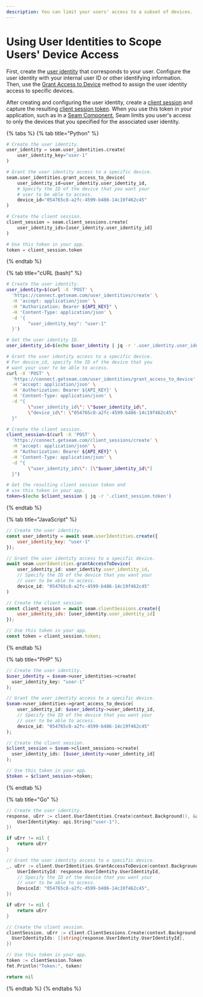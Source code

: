 ```yaml
---
description: You can limit your users' access to a subset of devices.
---
```


# Using User Identities to Scope Users' Device Access



First, create the [user identity](../../products/mobile-access-in-development/managing-mobile-app-user-accounts-with-user-identities.md#what-is-a-user-identity) that corresponds to your user. Configure the user identity with your internal user ID or other identifying information. Then, use the [Grant Access to Device](../../api/user_identities/grant_access_to_device.md) method to assign the user identity access to specific devices.

After creating and configuring the user identity, create a [client session](../../core-concepts/authentication/client-session-tokens/) and capture the resulting [client session token](../../core-concepts/authentication/client-session-tokens/). When you use this token in your application, such as in a [Seam Component](../../seam-components/overview/), Seam limits you user's access to only the devices that you specified for the associated user identity.

{% tabs %}
{% tab title="Python" %}
```python
# Create the user identity.
user_identity = seam.user_identities.create(
    user_identity_key="user-1"
)

# Grant the user identity access to a specific device.
seam.user_identities.grant_access_to_device(
    user_identity_id=user_identity.user_identity_id,
    # Specify the ID of the device that you want your
    # user to be able to access.
    device_id="054765c8-a2fc-4599-b486-14c19f462c45"
)

# Create the client session.
client_session = seam.client_sessions.create(
    user_identity_ids=[user_identity.user_identity_id]
)

# Use this token in your app.
token = client_session.token
```
{% endtab %}

{% tab title="cURL (bash)" %}
```bash
# Create the user identity.
user_identity=$(curl -X 'POST' \
  'https://connect.getseam.com/user_identities/create' \
  -H 'accept: application/json' \
  -H "Authorization: Bearer ${API_KEY}" \
  -H 'Content-Type: application/json' \
  -d '{
        "user_identity_key": "user-1"
  }')

# Get the user identity ID.
user_identity_id=$(echo $user_identity | jq -r '.user_identity.user_identity_id')

# Grant the user identity access to a specific device.
# For device_id, specify the ID of the device that you
# want your user to be able to access.
curl -X 'POST' \
  'https://connect.getseam.com/user_identities/grant_access_to_device' \
  -H 'accept: application/json' \
  -H 'Authorization: Bearer ${API_KEY}' \
  -H 'Content-Type: application/json' \
  -d "{
        \"user_identity_id\": \"$user_identity_id\",
        \"device_id\": \"054765c8-a2fc-4599-b486-14c19f462c45\"
  }"

# Create the client session.
client_session=$(curl -X 'POST' \
  'https://connect.getseam.com/client_sessions/create' \
  -H 'accept: application/json' \
  -H "Authorization: Bearer ${API_KEY}" \
  -H 'Content-Type: application/json' \
  -d "{
        \"user_identity_ids\": [\"$user_identity_id\"]
  }")

# Get the resulting client session token and
# use this token in your app.
token=$(echo $client_session | jq -r '.client_session.token')
```
{% endtab %}

{% tab title="JavaScript" %}
```javascript
// Create the user identity.
const user_identity = await seam.userIdentities.create({
    user_identity_key: "user-1"
});

// Grant the user identity access to a specific device.
await seam.userIdentities.grantAccessToDevice(
    user_identity_id: user_identity.user_identity_id,
    // Specify the ID of the device that you want your
    // user to be able to access.
    device_id: "054765c8-a2fc-4599-b486-14c19f462c45"
)

// Create the client session.
const client_session = await seam.clientSessions.create({
    user_identity_ids: [user_identity.user_identity_id]
});

// Use this token in your app.
const token = client_session.token;
```
{% endtab %}

{% tab title="PHP" %}
```php
// Create the user identity.
$user_identity = $seam->user_identities->create(
  user_identity_key: "user-1"
);

// Grant the user identity access to a specific device.
$seam->user_identities->grant_access_to_device(
    user_identity_id: $user_identity->user_identity_id,
    // Specify the ID of the device that you want your
    // user to be able to access.
    device_id: "054765c8-a2fc-4599-b486-14c19f462c45"
);

// Create the client session.
$client_session = $seam->client_sessions->create(
  user_identity_ids: [$user_identity->user_identity_id]
);

// Use this token in your app.
$token = $client_session->token;
```
{% endtab %}

{% tab title="Go" %}
```go
// Create the user identity.
response, uErr := client.UserIdentities.Create(context.Background(), &api.UserIdentitiesCreateRequest{
    UserIdentityKey: api.String("user-1"),
})

if uErr != nil {
    return uErr
}

// Grant the user identity access to a specific device.
_, uErr := client.UserIdentities.GrantAccessToDevice(context.Background(), &api.UserIdentitiesGrantAccessToDeviceRequest{
    UserIdentityId: response.UserIdentity.UserIdentityId,
    // Specify the ID of the device that you want your
    // user to be able to access.
    DeviceId: "054765c8-a2fc-4599-b486-14c19f462c45",
})

if uErr != nil {
    return uErr
}

// Create the client session.
clientSession, uErr := client.ClientSessions.Create(context.Background(), &api.ClientSessionsCreateRequest{
  UserIdentityIds: []string{response.UserIdentity.UserIdentityId},
})

// Use this token in your app.
token := clientSession.Token
fmt.Println("Token:", token)

return nil
```
{% endtab %}
{% endtabs %}
